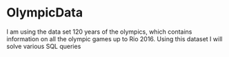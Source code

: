 # OlympicData
I am using the data set 120 years of the olympics, which contains information on all the olympic games up to Rio 2016.
Using this dataset I will solve various SQL queries
